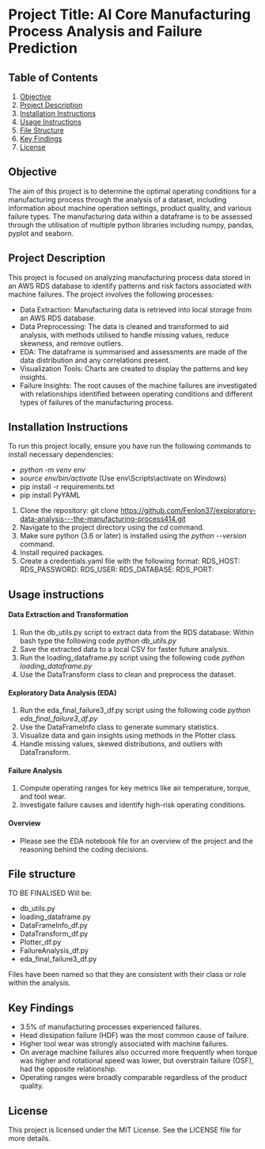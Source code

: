 # Project Title: AI Core Manufacturing Process Analysis and Failure Prediction

## Table of Contents
1. [Objective](#objective)
2. [Project Description](#project-description)
3. [Installation Instructions](#installation-instructions)
4. [Usage Instructions](#usage-instructions)
5. [File Structure](#file-structure)
6. [Key Findings](#key-findings)
7. [License](#license)

## Objective
The aim of this project is to determine the optimal operating conditions for a manufacturing process through the analysis of a dataset, including information about machine operation settings, product quality, and various failure types. The manufacturing data within a dataframe is to be assessed through the utilisation of multiple python libraries including numpy, pandas, pyplot and seaborn. 

## Project Description
This project is focused on analyzing manufacturing process data stored in an AWS RDS database to identify patterns and risk factors associated with machine failures. The project involves the following processes:
- Data Extraction: Manufacturing data is retrieved into local storage from an AWS RDS database.
- Data Preprocessing: The data is cleaned and transformed to aid analysis, with methods utilised to handle missing values, reduce skewness, and remove outliers.
- EDA: The dataframe is summarised and assessments are made of the data distribution and any correlations present.
- Visualization Tools: Charts are created to display the patterns and key insights.
- Failure Insights: The root causes of the machine failures are investigated with relationships identified between operating conditions and different types of failures of the manufacturing process.

## Installation Instructions
To run this project locally, ensure you have run the following commands to install necessary dependencies: 
- *python -m venv env*
- *source env/bin/activate* (Use env\Scripts\activate on Windows)
- pip install -r requirements.txt
- pip install PyYAML

1. Clone the repository: git clone https://github.com/Fenlon37/exploratory-data-analysis---the-manufacturing-process414.git
2. Navigate to the project directory using the *cd* command.
3. Make sure python (3.6 or later) is installed using the *python --version* command.
4. Install required packages.
5. Create a credentials.yaml file with the following format:
RDS_HOST: 
RDS_PASSWORD: 
RDS_USER: 
RDS_DATABASE: 
RDS_PORT: 

## Usage instructions
#### Data Extraction and Transformation
1. Run the db_utils.py script to extract data from the RDS database: Within bash type the following code *python db_utils.py*
2. Save the extracted data to a local CSV for faster future analysis.
3. Run the loading_dataframe.py script using the following code *python loading_dataframe.py*
4. Use the DataTransform class to clean and preprocess the dataset.
#### Exploratory Data Analysis (EDA)
1. Run the eda_final_failure3_df.py script using the following code *python eda_final_failure3_df.py*
2. Use the DataFrameInfo class to generate summary statistics.
3. Visualize data and gain insights using methods in the Plotter class.
4. Handle missing values, skewed distributions, and outliers with DataTransform.
#### Failure Analysis
1. Compute operating ranges for key metrics like air temperature, torque, and tool wear.
2. Investigate failure causes and identify high-risk operating conditions.
#### Overview
- Please see the EDA notebook file for an overview of the project and the reasoning behind the coding decisions.

## File structure
TO BE FINALISED
Will be:
- db_utils.py
- loading_dataframe.py
- DataFrameInfo_df.py
- DataTransform_df.py
- Plotter_df.py
- FailureAnalysis_df.py
- eda_final_failure3_df.py

Files have been named so that they are consistent with their class or role within the analysis.

## Key Findings
- 3.5% of manufacturing processes experienced failures.
- Head dissipation failure (HDF) was the most common cause of failure.
- Higher tool wear was strongly associated with machine failures.
- On average machine failures also occurred more frequently when torque was higher and rotational speed was lower, but overstrain failure (OSF), had the opposite relationship.
- Operating ranges were broadly comparable regardless of the product quality.

## License
This project is licensed under the MIT License. See the LICENSE file for more details.
